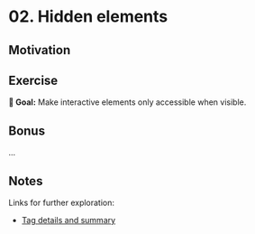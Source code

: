 # 02. Hidden elements

## Motivation

## Exercise

**🎯 Goal:** Make interactive elements only accessible when visible.

## Bonus

...

## Notes

Links for further exploration:

- [Tag details and summary](https://www.scottohara.me/blog/2018/09/03/details-and-summary.html)
